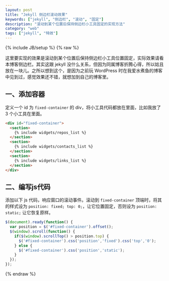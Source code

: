 ```yaml
---
layout: post
title: "Jekyll 侧边栏滚动效果"
keywords: ["jekyll", "侧边栏", "滚动", "固定"]
description: "滚动到某个位置后保持侧边栏小工具固定的实现方法"
category: "web"
tags: ["jekyll", "特效"]
---
```

{% include JB/setup %}
{% raw %}

这里要实现的效果是滚动到某个位置后保持侧边栏小工具位置固定，实际效果请看本博客侧边栏。其实这跟 jekyll 没什么关系，但因为同属博客折腾心得，所以姑且放在一块儿。之所以想到这个，是因为之前玩 WordPress 时在我爱水煮鱼的博客中见到过，感觉效果还不错，就想加到自己的博客里。

## 一、添加容器

定义一个 id 为 `fixed-container` 的 div，将小工具代码都放在里面，比如我放了 3 个小工具在里面。

```html
<div id="fixed-container">
  <section>
    {% include widgets/repos_list %}
  </section>
  <section>
    {% include widgets/contacts_list %}
  </section>
  <section>
    {% include widgets/links_list %}
  </section>
</div>
```

## 二、编写js代码

添加以下 js 代码，响应窗口的滚动事件。滚动到 `fixed-container` 顶端时，将其的样式设为 `position: fixed; top: 0;`，让它位置固定，否则设为 `position: static;` 让它恢复原样。

```javascript
$(document).ready(function() {
  var position = $('#fixed-container').offset();
  $(window).scroll(function() {
    if($(window).scrollTop() > position.top) {
      $('#fixed-container').css('position','fixed').css('top','0');
    } else {
      $('#fixed-container').css('position','static');
    }
  });
});
```

{% endraw %}
